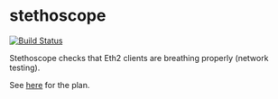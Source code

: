 # stethoscope
[![Build Status](https://travis-ci.com/lsankar4033/stethoscope.svg?branch=master)](https://travis-ci.com/lsankar4033/stethoscope)

Stethoscope checks that Eth2 clients are breathing properly (network testing).

See [here](https://hackmd.io/t7aT3kQMS2S6me4Zo1CT3A?view) for the plan. 
